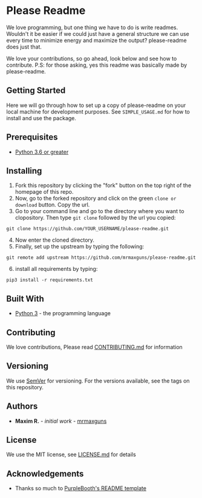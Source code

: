 # Please Readme
We love programming, but one thing we have to do is write readmes. Wouldn't it be easier if we could just have a general structure we can use every time to minimize energy and maximize the output? please-readme does just that.

We love your contributions, so go ahead, look below and see how to contribute. P.S: for those asking, yes this readme was basically made by please-readme.

## Getting Started
Here we will go through how to set up a copy of please-readme on your local machine for development purposes. See `SIMPLE_USAGE.md` for how to install and use the package.

## Prerequisites
* [Python 3.6 or greater](https://www.python.org/downloads/)

## Installing
1. Fork this repository by clicking the "fork" button on the top right of the homepage of this repo.
2. Now, go to the forked repository and click on the green `clone or download` button. Copy the url.
3. Go to your command line and go to the directory where you want to clopository. Then type `git clone` followed by the url you copied:
```
git clone https://github.com/YOUR_USERNAME/please-readme.git
```
4. Now enter the cloned directory.
5. Finally, set up the upstream by typing the following:
```
git remote add upstream https://github.com/mrmaxguns/please-readme.git
```
6. install all requirements by typing:
```
pip3 install -r requirements.txt
```

## Built With
* [Python 3](https://www.python.org/) - the programming language

## Contributing
We love contributions, Please read [CONTRIBUTING.md](CONTRIBUTING.md) for information

## Versioning
We use [SemVer](semver.org) for versioning. For the versions available, see the tags on this repository.

## Authors
* **Maxim R.** - *initial work* - [mrmaxguns](https://github.com/mrmaxguns/)

## License
We use the MIT license, see [LICENSE.md](LICENSE.md) for details

## Acknowledgements
* Thanks so much to [PurpleBooth's README template](https://gist.github.com/PurpleBooth/109311bb0361f32d87a2)
